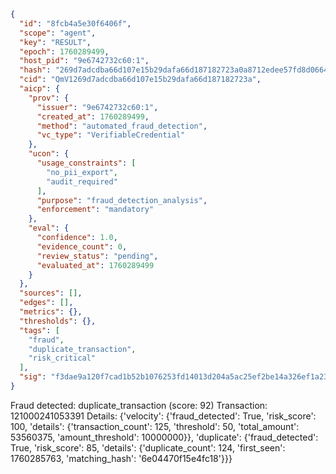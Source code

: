 ```json
{
  "id": "8fcb4a5e30f6406f",
  "scope": "agent",
  "key": "RESULT",
  "epoch": 1760289499,
  "host_pid": "9e6742732c60:1",
  "hash": "269d7adcdba66d107e15b29dafa66d187182723a0a8712edee57fd8d06646b22",
  "cid": "QmV1269d7adcdba66d107e15b29dafa66d187182723a",
  "aicp": {
    "prov": {
      "issuer": "9e6742732c60:1",
      "created_at": 1760289499,
      "method": "automated_fraud_detection",
      "vc_type": "VerifiableCredential"
    },
    "ucon": {
      "usage_constraints": [
        "no_pii_export",
        "audit_required"
      ],
      "purpose": "fraud_detection_analysis",
      "enforcement": "mandatory"
    },
    "eval": {
      "confidence": 1.0,
      "evidence_count": 0,
      "review_status": "pending",
      "evaluated_at": 1760289499
    }
  },
  "sources": [],
  "edges": [],
  "metrics": {},
  "thresholds": {},
  "tags": [
    "fraud",
    "duplicate_transaction",
    "risk_critical"
  ],
  "sig": "f3dae9a120f7cad1b52b1076253fd14013d204a5ac25ef2be14a326ef1a23bb8"
}
```

Fraud detected: duplicate_transaction (score: 92)
Transaction: 121000241053391
Details: {'velocity': {'fraud_detected': True, 'risk_score': 100, 'details': {'transaction_count': 125, 'threshold': 50, 'total_amount': 53560375, 'amount_threshold': 10000000}}, 'duplicate': {'fraud_detected': True, 'risk_score': 85, 'details': {'duplicate_count': 124, 'first_seen': 1760285763, 'matching_hash': '6e04470f15e4fc18'}}}
